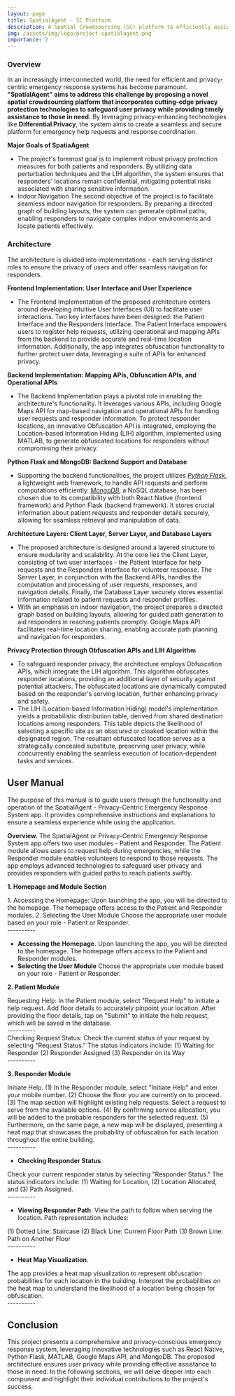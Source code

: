 ```yaml
---
layout: page
title: SpatialAgent - SC Platform
description: A Spatial Crowdsourcing (SC) platform to efficiently assign spatial tasks to crowdsourced workers. 
img: /assets/img/logo/project-spatialagent.png
importance: 2
---
```


### Overview
In an increasingly interconnected world, the need for efficient and privacy-centric emergency response systems has become paramount. **"SpatialAgent" aims to address this challenge by proposing a novel spatial crowdsourcing platform that incorporates cutting-edge privacy protection technologies to safeguard user privacy while providing timely assistance to those in need.** By leveraging privacy-enhancing technologies like **Differential Privacy**, the system aims to create a seamless and secure platform for emergency help requests and response coordination.

**Major Goals of SpatiaAgent**
* The project's foremost goal is to implement robust privacy protection measures for both patients and responders. By utilizing data perturbation techniques and the LIH algorithm, the system ensures that responders' locations remain confidential, mitigating potential risks associated with sharing sensitive information.
* Indoor Navigation
The second objective of the project is to facilitate seamless indoor navigation for responders. By preparing a directed graph of building layouts, the system can generate optimal paths, enabling responders to navigate complex indoor environments and locate patients effectively.


### Architecture
The architecture is divided into implementations - each serving distinct roles to ensure the privacy of users and offer seamless navigation for responders.

**Frontend Implementation: User Interface and User Experience**
* The Frontend Implementation of the proposed architecture centers around developing intuitive User Interfaces (UI) to facilitate user interactions. Two key interfaces have been designed: the Patient Interface and the Responders Interface. The Patient Interface empowers users to register help requests, utilizing operational and mapping APIs from the backend to provide accurate and real-time location information. Additionally, the app integrates obfuscation functionality to further protect user data, leveraging a suite of APIs for enhanced privacy.

**Backend Implementation: Mapping APIs, Obfuscation APIs, and Operational APIs**
* The Backend Implementation plays a pivotal role in enabling the architecture's functionality. It leverages various APIs, including Google Maps API for map-based navigation and operational APIs for handling user requests and responder information. To protect responder locations, an innovative Obfuscation API is integrated, employing the Location-based Information Hiding (LIH) algorithm, implemented using MATLAB, to generate obfuscated locations for responders without compromising their privacy.



**Python Flask and MongoDB: Backend Support and Database**
* Supporting the backend functionalities, the project utilizes <a href="https://flask.palletsprojects.com/en/2.3.x/">*Python Flask*</a>, a lightweight web framework, to handle API requests and perform computations efficiently. <a href="https://www.mongodb.com/">*MongoDB*</a>, a NoSQL database, has been chosen due to its compatibility with both React Native (frontend framework) and Python Flask (backend framework). It stores crucial information about patient requests and responder details securely, allowing for seamless retrieval and manipulation of data.

**Architecture Layers: Client Layer, Server Layer, and Database Layers**
* The proposed architecture is designed around a layered structure to ensure modularity and scalability. At the core lies the Client Layer, consisting of two user interfaces - the Patient Interface for help requests and the Responders Interface for volunteer response. The Server Layer, in conjunction with the Backend APIs, handles the computation and processing of user requests, responses, and navigation details. Finally, the Database Layer securely stores essential information related to patient requests and responder profiles.
* With an emphasis on indoor navigation, the project prepares a directed graph based on building layouts, allowing for guided path generation to aid responders in reaching patients promptly. Google Maps API facilitates real-time location sharing, enabling accurate path planning and navigation for responders.

**Privacy Protection through Obfuscation APIs and LIH Algorithm**
* To safeguard responder privacy, the architecture employs Obfuscation APIs, which integrate the LIH algorithm. This algorithm obfuscates responder locations, providing an additional layer of security against potential attackers. The obfuscated locations are dynamically computed based on the responder's serving location, further enhancing privacy and safety.
* The LIH (Location-based Information Hiding) model's implementation yields a probabilistic distribution table, derived from shared destination locations among responders. This table depicts the likelihood of selecting a specific site as an obscured or cloaked location within the designated region. The resultant obfuscated location serves as a strategically concealed substitute, preserving user privacy, while concurrently enabling the seamless execution of location-dependent tasks and services.

## User Manual
The purpose of this manual is to guide users through the functionality and operation of the SpatialAgent - Privacy-Centric Emergency Response System app. It provides comprehensive instructions and explanations to ensure a seamless experience while using the application.

**Overview.** The SpatialAgent or Privacy-Centric Emergency Response System app offers two user modules - Patient and Responder. The Patient module allows users to request help during emergencies, while the Responder module enables volunteers to respond to those requests. The app employs advanced technologies to safeguard user privacy and provides responders with guided paths to reach patients swiftly.

**1. Homepage and Module Section**


<div class="row justify-content-md-center">
    <div class="col-sm-3">
        <img class="img-fluid rounded z-depth-1" src="{{ '/assets/img/projects/SpatialAgent/1Homepage.png' | relative_url }}" alt="" title="Homepage"/>
    </div>
    <div class="col-sm-6">
        1. Accessing the Homepage: Upon launching the app, you will be directed to the homepage. The homepage offers access to the Patient and Responder modules.
        2. Selecting the User Module Choose the appropriate user module based on your role - Patient or Responder.
    </div>
</div>
----------

* **Accessing the Homepage.** Upon launching the app, you will be directed to the homepage. The homepage offers access to the Patient and Responder modules.
* **Selecting the User Module** Choose the appropriate user module based on your role - Patient or Responder.


**2. Patient Module** 


<div class="row justify-content-md-center">
    <div class="col-sm-3">
        <img class="img-fluid rounded z-depth-1" src="{{ '/assets/img/projects/SpatialAgent/2PatientModule.png' | relative_url }}" alt="" title="Homepage"/>
    </div>
    <div class="col-sm-6">
        Requesting Help: In the Patient module, select "Request Help" to initiate a help request. Add floor details to accurately pinpoint your location. After providing the floor details, tap on "Submit" to initiate the help request, which will be saved in the database.
    </div>
</div>
----------

<div class="row justify-content-md-center">
    <div class="col-sm-3">
        <img class="img-fluid rounded z-depth-1" src="{{ '/assets/img/projects/SpatialAgent/3RequestHelp.png' | relative_url }}" alt="" title="Homepage"/>
    </div>
    <div class="col-sm-6">
        Checking Request Status: Check the current status of your request by selecting "Request Status." The status indicators include: (1) Waiting for Responder (2) Responder Assigned (3) Responder on its Way
    </div>
</div>
----------



**3. Responder Module** 

<div class="row justify-content-md-center">
    <div class="col-sm-3">
        <img class="img-fluid rounded z-depth-1" src="{{ '/assets/img/projects/SpatialAgent/4ResponderInitiate.png' | relative_url }}" alt="" title="Homepage"/>
    </div>
    <div class="col-sm-6">
    Initiate Help. (1) In the Responder module, select "Initiate Help" and enter your mobile number. (2) Choose the floor you are currently on to proceed. (3) The map section will highlight existing help requests. Select a request to serve from the available options. (4) By confirming service allocation, you will be added to the probable responders for the selected request. (5) Furthermore, on the same page, a new map will be displayed, presenting a heat map that showcases the probability of obfuscation for each location throughout the entire building.
    </div>
</div>
----------

* **Checking Responder Status**.

<div class="row justify-content-md-center">
    <div class="col-sm-3">
        <img class="img-fluid rounded z-depth-1" src="{{ '/assets/img/projects/SpatialAgent/5ResponderCheckingStatus1.png' | relative_url }}" alt="" title="Homepage"/>
    </div>
    <div class="col-sm-3">
        <img class="img-fluid rounded z-depth-1" src="{{ '/assets/img/projects/SpatialAgent/6ResponderCheckingStatus2.png' | relative_url }}" alt="" title="Homepage"/>
    </div>
    <div class="col-sm-3">
        Check your current responder status by selecting "Responder Status." The status indicators include: (1) Waiting for Location, (2) Location Allocated, and (3) Path Assigned. 
    </div>
</div>
----------
    
* **Viewing Responder Path**. View the path to follow when serving the location. Path representation includes:

<div class="row justify-content-md-center">
    <div class="col-sm-3">
        <img class="img-fluid rounded z-depth-1" src="{{ '/assets/img/projects/SpatialAgent/7ResponderPath.png' | relative_url }}" alt="" title="Homepage"/>
    </div>
    <div class="col-sm-6">
    (1) Dotted Line: Staircase 
    (2) Black Line: Current Floor Path 
    (3) Brown Line: Path on Another Floor 
    </div>
</div>
----------

* **Heat Map Visualization**. 
<div class="row justify-content-md-center">
    <div class="col-sm-3">
        <img class="img-fluid rounded z-depth-1" src="{{ '/assets/img/projects/SpatialAgent/8Heatmap.png' | relative_url }}" alt="" title="Homepage"/>
    </div>
    <div class="col-sm-6">
        The app provides a heat map visualization to represent obfuscation probabilities for each location in the building. Interpret the probabilities on the heat map to understand the likelihood of a location being chosen for obfuscation.
    </div>
</div>
----------

## Conclusion
This project presents a comprehensive and privacy-conscious emergency response system, leveraging innovative technologies such as React Native, Python Flask, MATLAB, Google Maps API, and MongoDB. The proposed architecture ensures user privacy while providing effective assistance to those in need. In the following sections, we will delve deeper into each component and highlight their individual contributions to the project's success.	


